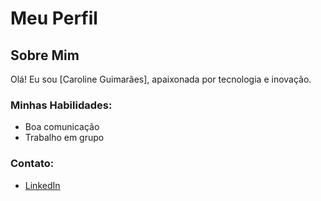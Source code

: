 # Meu Perfil

## Sobre Mim
Olá! Eu sou [Caroline Guimarães], apaixonada por tecnologia e inovação.

### Minhas Habilidades:
- Boa comunicação 
- Trabalho em grupo


### Contato:
- [LinkedIn](https://carolguimaraess10)